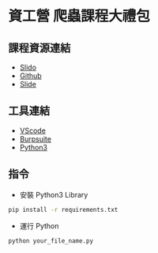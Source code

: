 # 資工營 爬蟲課程大禮包

## 課程資源連結

- [Slido](https://app.sli.do/event/1v7gck3jx9Kthkgb8JSPW1)
- [Github](https://github.com/WuSandWitch/20240705_BasicScraping)
- [Slide]()


## 工具連結
- [VScode](https://code.visualstudio.com/download)
- [Burpsuite](https://portswigger.net/burp/communitydownload)
- [Python3](https://www.python.org/downloads/release/python-3119/)


## 指令
- 安裝 Python3 Library
```sh
pip install -r requirements.txt
```
- 運行 Python
```
python your_file_name.py
```